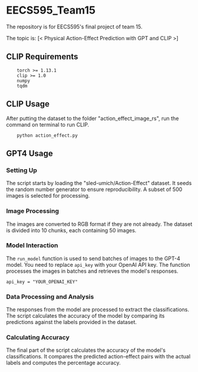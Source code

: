 # EECS595_Team15
The repository is for EECS595's final project of team 15.

The topic is: [< Physical Action-Effect Prediction with GPT and CLIP >] 

## CLIP Requirements

```
    torch >= 1.13.1
    clip >= 1.0
    numpy
    tqdm
```

## CLIP Usage

After putting the dataset to the folder "action_effect_image_rs", run the command on terminal to run CLIP.
```
    python action_effect.py
```

## GPT4 Usage
### Setting Up

The script starts by loading the "sled-umich/Action-Effect" dataset. It seeds the random number generator to ensure reproducibility. A subset of 500 images is selected for processing.

### Image Processing

The images are converted to RGB format if they are not already. The dataset is divided into 10 chunks, each containing 50 images.

### Model Interaction

The `run_model` function is used to send batches of images to the GPT-4 model. You need to replace `api_key` with your OpenAI API key. The function processes the images in batches and retrieves the model's responses.
```
api_key = "YOUR_OPENAI_KEY"
```

### Data Processing and Analysis

The responses from the model are processed to extract the classifications. The script calculates the accuracy of the model by comparing its predictions against the labels provided in the dataset.

### Calculating Accuracy

The final part of the script calculates the accuracy of the model's classifications. It compares the predicted action-effect pairs with the actual labels and computes the percentage accuracy.


